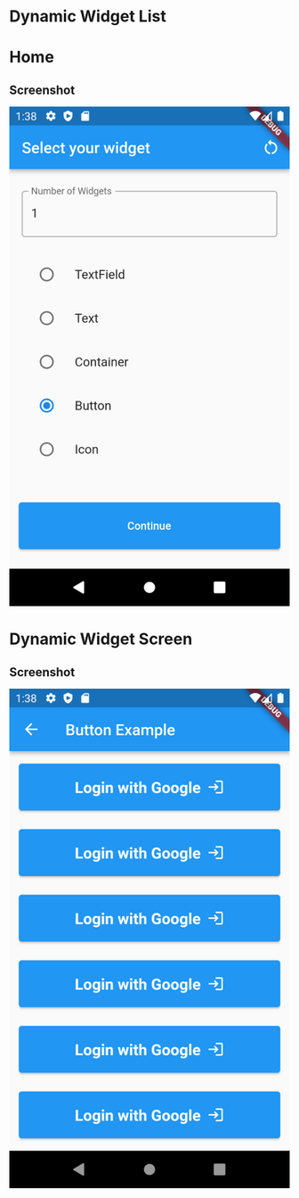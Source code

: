 # Dynamic Widget List

# Home
## Screenshot

![Home](assets/home.png)

# Dynamic Widget Screen
## Screenshot

![Dynamic Widget Screen](assets/dynamic_widget.png)